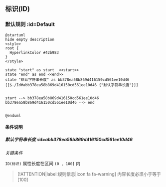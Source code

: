 ## 标识(ID) <!-- {docsify-ignore-all} -->

   

### 默认规则 :id=Default

```plantuml
@startuml
hide empty description
<style>
root {
  HyperlinkColor #42b983
}
</style>

state "start" as start  <<start>>
state "end" as end <<end>>
state "默认字符串长度" as bb378ea58b869d416150cd561ee10d46 [[$./Id#abb378ea58b869d416150cd561ee10d46 {"默认字符串长度"}]]


start --> bb378ea58b869d416150cd561ee10d46 
bb378ea58b869d416150cd561ee10d46 --> end 


@enduml
```

#### 条件说明

##### 默认字符串长度 :id=abb378ea58b869d416150cd561ee10d46


*关键条件*


`ID(标识)` 属性长度在区间 `(0 , 100]` 内

> [!ATTENTION|label:规则信息|icon:fa fa-warning]
> 内容长度必须小于等于[100]







